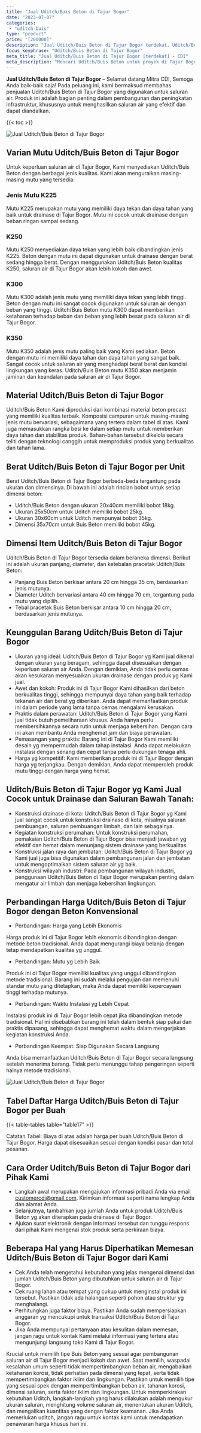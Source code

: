 ```yaml
---
title: "Jual Uditch/Buis Beton di Tajur Bogor"
date: "2023-07-07"
categories:
 - "uditch-buis"
type: "product"
price: "[200000]"
description: "Jual Uditch/Buis Beton di Tajur Bogor terdekat. Uditch/Buis Beton ini sering dipakai dalam project konstruksi sebagai drainase yang kuat dan awet. Hubungi kami untuk mendapatkan informasi lebih lanjut."
focus_keyphrase: "Uditch/Buis Beton di Tajur Bogor"
meta_title: "Jual Uditch/Buis Beton di Tajur Bogor [terdekat] - CDI"
meta_description: "Mencari Uditch/Buis Beton untuk proyek di Tajur Bogor? Kami menyediakan Uditch/Buis Beton berkualitas untuk konstruksi drainase. Segera dapatkan penawaran terbaik sekarang."
---
```


**Jual Uditch/Buis Beton di Tajur Bogor** – Selamat datang Mitra CDI, Semoga Anda baik-baik saja! Pada peluang ini, kami bermaksud membahas penjualan Uditch/Buis Beton di Tajur Bogor yang digunakan untuk saluran air. Produk ini adalah bagian penting dalam pembangunan dan peningkatan infrastruktur, khususnya untuk menghasilkan saluran air yang efektif dan dapat diandalkan.

{{< toc >}}

![Jual Uditch/Buis Beton di Tajur Bogor](/images/uditch-buis/uditch-beton-06.jpg)

## Varian Mutu Uditch/Buis Beton di Tajur Bogor

Untuk keperluan saluran air di Tajur Bogor, Kami menyediakan Uditch/Buis Beton dengan berbagai jenis kualitas. Kami akan menguraikan masing-masing mutu yang tersedia:

### Jenis Mutu K225

Mutu K225 merupakan mutu yang memiliki daya tekan dan daya tahan yang baik untuk drainase di Tajur Bogor. Mutu ini cocok untuk drainase dengan beban ringan sampai sedang.

### K250

Mutu K250 menyediakan daya tekan yang lebih baik dibandingkan jenis K225. Beton dengan mutu ini dapat digunakan untuk drainase dengan berat sedang hingga berat. Dengan menggunakan Uditch/Buis Beton kualitas K250, saluran air di Tajur Bogor akan lebih kokoh dan awet.

### K300

Mutu K300 adalah jenis mutu yang memiliki daya tekan yang lebih tinggi. Beton dengan mutu ini sangat cocok digunakan untuk saluran air dengan beban yang tinggi. Uditch/Buis Beton mutu K300 dapat memberikan ketahanan terhadap beban dan beban yang lebih besar pada saluran air di Tajur Bogor.

### K350

Mutu K350 adalah jenis mutu paling baik yang Kami sediakan. Beton dengan mutu ini memiliki daya tahan dan daya tahan yang sangat baik. Sangat cocok untuk saluran air yang menghadapi berat berat dan kondisi lingkungan yang keras. Uditch/Buis Beton mutu K350 akan menjamin jaminan dan keandalan pada saluran air di Tajur Bogor.

## Material Uditch/Buis Beton di Tajur Bogor

Uditch/Buis Beton Kami diproduksi dari kombinasi material beton precast yang memiliki kualitas terbaik. Komposisi campuran untuk masing-masing jenis mutu bervariasi, sebagaimana yang tertera dalam tabel di atas. Kami juga memasukkan rangka besi ke dalam setiap mutu untuk memberikan daya tahan dan stabilitas produk. Bahan-bahan tersebut dikelola secara teliti dengan teknologi canggih untuk memproduksi produk yang berkualitas dan tahan lama.

## Berat Uditch/Buis Beton di Tajur Bogor per Unit

Berat Uditch/Buis Beton di Tajur Bogor berbeda-beda tergantung pada ukuran dan dimensinya. Di bawah ini adalah rincian bobot untuk setiap dimensi beton:

*   Uditch/Buis Beton dengan ukuran 20x40cm memiliki bobot 18kg.
*   Ukuran 25x50cm untuk Uditch memiliki bobot 25kg.
*   Ukuran 30x60cm untuk Uditch mempunyai bobot 35kg.
*   Dimensi 35x70cm untuk Buis Beton memiliki bobot 45kg.

## Dimensi Item Uditch/Buis Beton di Tajur Bogor

Uditch/Buis Beton di Tajur Bogor tersedia dalam beraneka dimensi. Berikut ini adalah ukuran panjang, diameter, dan ketebalan pracetak Uditch/Buis Beton:

*   Panjang Buis Beton berkisar antara 20 cm hingga 35 cm, berdasarkan jenis mutunya.
*   Diameter Uditch bervariasi antara 40 cm hingga 70 cm, tergantung pada mutu yang dipilih.
*   Tebal pracetak Buis Beton berkisar antara 10 cm hingga 20 cm, berdasarkan jenis mutunya.

## Keunggulan Barang Uditch/Buis Beton di Tajur Bogor

*   Ukuran yang ideal: Uditch/Buis Beton di Tajur Bogor yg Kami jual dikenal dengan ukuran yang beragam, sehingga dapat disesuaikan dengan keperluan saluran air Anda. Dengan demikian, Anda tidak perlu cemas akan kesukaran menyesuaikan ukuran drainase dengan produk yg Kami jual.
*   Awet dan kokoh: Produk ini di Tajur Bogor Kami dihasilkan dari beton berkualitas tinggi, sehingga mempunyai daya tahan yang baik terhadap tekanan air dan berat yg diberikan. Anda dapat memanfaatkan produk ini dalam periode yang lama tanpa cemas mengalami kerusakan.
*   Praktis dalam perawatan: Uditch/Buis Beton di Tajur Bogor yang Kami jual tidak butuh pemeliharaan khusus. Anda hanya perlu membersihkannya secara rutin untuk menjaga kebersihan. Dengan cara ini akan membantu Anda menghemat jam dan biaya perawatan.
*   Pemasangan yang praktis: Barang ini di Tajur Bogor Kami memiliki desain yg mempermudah dalam tahap instalasi. Anda dapat melakukan instalasi dengan senang dan cepat tanpa perlu dukungan tenaga ahli.
*   Harga yg kompetitif: Kami memberikan produk ini di Tajur Bogor dengan harga yg terjangkau. Dengan demikian, Anda dapat memperoleh produk mutu tinggi dengan harga yang hemat.

## Uditch/Buis Beton di Tajur Bogor yg Kami Jual Cocok untuk Drainase dan Saluran Bawah Tanah:

*   Konstruksi drainase di kota: Uditch/Buis Beton di Tajur Bogor yg Kami jual sangat cocok untuk konstruksi drainase di kota, misalnya saluran pembuangan, saluran pembuangan limbah, dan lain sebagainya.
*   Kegiatan konstruksi perumahan: Untuk konstruksi perumahan, pemakaian Uditch/Buis Beton di Tajur Bogor bisa menjadi jawaban yg efektif dan hemat dalam menunjang sistem drainase yang berkualitas.
*   Konstruksi jalan raya dan jembatan: Uditch/Buis Beton di Tajur Bogor yg Kami jual juga bisa digunakan dalam pembangunan jalan dan jembatan untuk mengoptimalkan sistem saluran air yg baik.
*   Konstruksi wilayah industri: Pada pembangunan wilayah industri, penggunaan Uditch/Buis Beton di Tajur Bogor merupakan penting dalam mengatur air limbah dan menjaga kebersihan lingkungan.

## Perbandingan Harga Uditch/Buis Beton di Tajur Bogor dengan Beton Konvensional

*   Perbandingan: Harga yang Lebih Ekonomis

Harga produk ini di Tajur Bogor lebih ekonomis dibandingkan dengan metode beton tradisional. Anda dapat mengurangi biaya belanja dengan tetap mendapatkan kualitas yg unggul.
*   Perbandingan: Mutu yg Lebih Baik

Produk ini di Tajur Bogor memiliki kualitas yang unggul dibandingkan metode tradisional. Barang ini sudah melalui pengujian dan memenuhi standar mutu yang ditetapkan, maka Anda dapat memiliki kepercayaan tinggi terhadap mutunya.
*   Perbandingan: Waktu Instalasi yg Lebih Cepat

Instalasi produk ini di Tajur Bogor lebih cepat jika dibandingkan metode tradisional. Hal ini disebabkan barang ini telah dalam bentuk siap pakai dan praktis dipasang, sehingga dapat menghemat waktu dalam mengerjakan kegiatan konstruksi Anda.
*   Perbandingan Keempat: Siap Digunakan Secara Langsung

Anda bisa memanfaatkan Uditch/Buis Beton di Tajur Bogor secara langsung setelah menerima barang. Tidak perlu menunggu tahap pengeringan seperti halnya metode tradisional.

![Jual Uditch/Buis Beton di Tajur Bogor](/images/uditch-buis/buis-beton-24.jpg)

## Tabel Daftar Harga Uditch/Buis Beton di Tajur Bogor per Buah

{{< table-tables table="table17" >}}

Catatan Tabel: Biaya di atas adalah harga per buah Uditch/Buis Beton di Tajur Bogor. Harga dapat disesuaikan sesuai dengan kondisi pasar dan total pesanan.

## Cara Order Uditch/Buis Beton di Tajur Bogor dari Pihak Kami

*   Langkah awal merupakan mengajukan informasi pribadi Anda via email customercdi@gmail.com. Kirimkan informasi seperti nama lengkap Anda dan alamat Anda.
*   Selanjutnya, tambahkan juga jumlah Anda untuk produk Uditch/Buis Beton yg akan diterapkan pada drainase di Tajur Bogor.
*   Ajukan surat elektronik dengan informasi tersebut dan tunggu respons dari pihak Kami mengenai stok produk serta perkiraan biaya.

## Beberapa Hal yang Harus Diperhatikan Memesan Uditch/Buis Beton di Tajur Bogor dari Kami

*   Cek Anda telah mengetahui kebutuhan yang jelas mengenai dimensi dan jumlah Uditch/Buis Beton yang dibutuhkan untuk saluran air di Tajur Bogor.
*   Cek ruang lahan atau tempat yang cukup untuk menginstal produk ini tersebut. Pastikan tidak ada halangan seperti pohon atau struktur yg menghalangi.
*   Perhitungkan juga faktor biaya. Pastikan Anda sudah mempersiapkan anggaran yg mencukupi untuk transaksi Uditch/Buis Beton di Tajur Bogor.
*   Jika Anda mempunyai pertanyaan atau kesulitan dalam memesan, jangan ragu untuk kontak Kami melalui informasi yang tertera atau mengunjungi langsung toko Kami di Tajur Bogor.

Krucial untuk memilih tipe Buis Beton yang sesuai agar pembangunan saluran air di Tajur Bogor menjadi kokoh dan awet. Saat memilih, waspadai kesalahan umum seperti tidak mempertimbangkan beban air, mengabaikan ketahanan korosi, tidak perhatian pada dimensi yang tepat, serta tidak mempertimbangkan faktor iklim dan lingkungan. Pastikan untuk memilih tipe yang sesuai spek dengan mempertimbangkan beban air, tahanan korosi, dimensi saluran, serta faktor iklim dan lingkungan. Untuk memperkirakan kebutuhan Uditch, langkah-langkah yang harus dilakukan adalah mengukur ukuran saluran, menghitung volume saluran air, menentukan ukuran Uditch, dan mengalikan kuantitas yang dengan faktor keamanan. Jika Anda memerlukan uditch, jangan ragu untuk kontak kami untuk mendapatkan penawaran harga khusus hari ini.